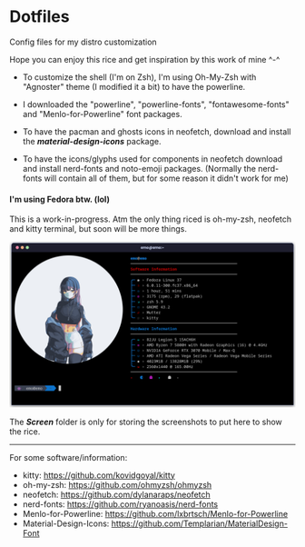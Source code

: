 # Dotfiles
Config files for my distro customization

Hope you can enjoy this rice and get inspiration by this work of mine ^-^

- To customize the shell (I'm on Zsh), I'm using Oh-My-Zsh with "Agnoster" theme (I modified it a bit) to have the powerline.
>
- I downloaded the "powerline", "powerline-fonts", "fontawesome-fonts" and "Menlo-for-Powerline" font packages.
>
- To have the pacman and ghosts icons in neofetch, download and install the ***material-design-icons*** package.
>
- To have the icons/glyphs used for components in neofetch download and install nerd-fonts and noto-emoji packages. (Normally the nerd-fonts will contain all of them, but for some reason it didn't work for me)
>

#### I'm using Fedora btw. (lol)

This is a work-in-progress. Atm the only thing riced is oh-my-zsh, neofetch and kitty terminal, but soon will be more things.

![Neofetch](Screen/neofetch2.png)

The ***Screen*** folder is only for storing the screenshots to put here to show the rice.

___

For some software/information:
- kitty: https://github.com/kovidgoyal/kitty
- oh-my-zsh: https://github.com/ohmyzsh/ohmyzsh
- neofetch: https://github.com/dylanaraps/neofetch
- nerd-fonts: https://github.com/ryanoasis/nerd-fonts
- Menlo-for-Powerline: https://github.com/lxbrtsch/Menlo-for-Powerline
- Material-Design-Icons: https://github.com/Templarian/MaterialDesign-Font
